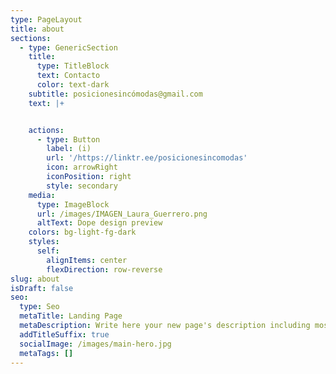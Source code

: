 ```yaml
---
type: PageLayout
title: about
sections:
  - type: GenericSection
    title:
      type: TitleBlock
      text: Contacto
      color: text-dark
    subtitle: posicionesincómodas@gmail.com
    text: |+


    actions:
      - type: Button
        label: (i)
        url: '/https://linktr.ee/posicionesincomodas'
        icon: arrowRight
        iconPosition: right
        style: secondary
    media:
      type: ImageBlock
      url: /images/IMAGEN_Laura_Guerrero.png
      altText: Dope design preview
    colors: bg-light-fg-dark
    styles:
      self:
        alignItems: center
        flexDirection: row-reverse
slug: about
isDraft: false
seo:
  type: Seo
  metaTitle: Landing Page
  metaDescription: Write here your new page's description including most relevant keywords.
  addTitleSuffix: true
  socialImage: /images/main-hero.jpg
  metaTags: []
---
```

